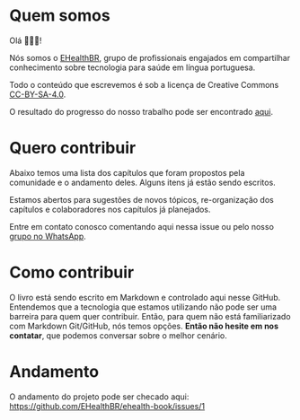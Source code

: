# Quem somos
Olá 👋👋👋! 

Nós somos o [EHealthBR](https://github.com/EHealthBR/), grupo de profissionais engajados em compartilhar conhecimento sobre tecnologia para saúde em língua portuguesa.

Todo o conteúdo que escrevemos é sob a licença de Creative Commons [CC-BY-SA-4.0](https://ehealthbr.github.io/ehealth-book/LICENSE.txt). 

O resultado do progresso do nosso trabalho pode ser encontrado [aqui](https://ehealthbr.github.io/ehealth-book).

# Quero contribuir
Abaixo temos uma lista dos capítulos que foram propostos pela comunidade e o andamento deles. Alguns itens já estão sendo escritos. 

Estamos abertos para sugestões de novos tópicos, re-organização dos capítulos e colaboradores nos capítulos já planejados.

Entre em contato conosco comentando aqui nessa issue ou pelo nosso [grupo no WhatsApp](https://chat.whatsapp.com/IveedBybMzm3mbpR3Gfbc3).

# Como contribuir
O livro está sendo escrito em Markdown e controlado aqui nesse GitHub.
Entendemos que a tecnologia que estamos utilizando não pode ser uma barreira para quem quer contribuir. Então, para quem não está familiarizado com Markdown Git/GitHub, nós temos opções. **Então não hesite em nos contatar**, que podemos conversar sobre o melhor cenário.

# Andamento
O andamento do projeto pode ser checado aqui: https://github.com/EHealthBR/ehealth-book/issues/1

